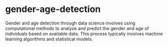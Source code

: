 # gender-age-detection

Gender and age detection through data science involves using computational methods to analyze and predict the gender and age of individuals based on available data. This process typically involves machine learning algorithms and statistical models.
